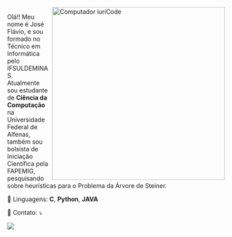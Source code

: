 
<img src="https://raw.githubusercontent.com/MicaelliMedeiros/micaellimedeiros/master/image/computer-illustration.png" min-width="400px" max-width="400px" width="400px" align="right" alt="Computador iuriCode">

<p align="left"> 
  Olá!! Meu nome é José Flávio, e sou formado no Técnico em Informática pelo IFSULDEMINAS.<br>
  Atualmente sou estudante de <strong>Ciência da Computação</strong> na Universidade Federal de Alfenas, também sou bolsista de Iniciação Científica pela FAPEMIG,  pesquisando sobre heurísticas para o Problema da Árvore de Steiner.
</p>

<p align="left">
  🦄 Linguagens: <strong>C</strong>, <strong>Python</strong>, <strong>JAVA</strong>
							  
</p>

<p align="left">
  💌 Contato: ⤵️
</p>

<p align="left">
  <a href="#" alt="Gmail">
  <img src="https://img.shields.io/badge/-Gmail-FF0000?style=flat-square&labelColor=FF0000&logo=gmail&logoColor=white&link=jose.flavio@sou.unifal-mg.edu.br" /></a>
